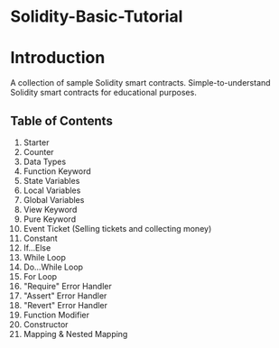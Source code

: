 # Solidity-Basic-Tutorial

# Introduction

A collection of sample Solidity smart contracts.
Simple-to-understand Solidity smart contracts for educational purposes.

## Table of Contents
1. Starter
2. Counter
3. Data Types
4. Function Keyword
5. State Variables
6. Local Variables
7. Global Variables
8. View Keyword
9. Pure Keyword
10. Event Ticket (Selling tickets and collecting money)
11. Constant
12. If...Else
13. While Loop
14. Do...While Loop
15. For Loop
16. "Require" Error Handler
17. "Assert" Error Handler
18. "Revert" Error Handler
19. Function Modifier
20. Constructor
21. Mapping & Nested Mapping
